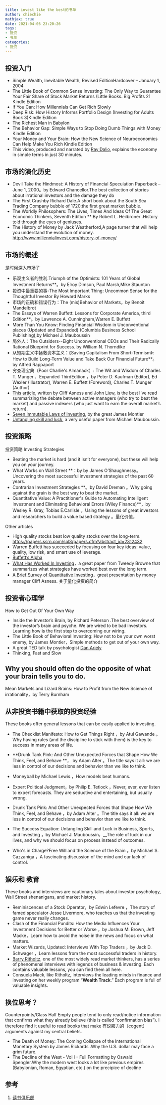 ```yaml
---
title: invest like the best的书单
author: chiechie
mathjax: true
date: 2021-04-05 23:20:26
tags: 
- 投资
- 书单
categories: 
- 投资
---
```




## 投资入门

- Simple Wealth, Inevitable Wealth, Revised EditionHardcover – January 1, 2004
- The Little Book of Common Sense Investing: The Only Way to Guarantee Your Fair Share of Stock Market Returns (Little Books. Big Profits 21 Kindle Edition
- If You Can: How Millennials Can Get Rich Slowly
- Deep Risk: How History Informs Portfolio Design (Investing for Adults Book 3)Kindle Edition
- The Richest Man in Babylon
- The Behavior Gap: Simple Ways to Stop Doing Dumb Things with Money Kindle Edition
- Your Money and Your Brain: How the New Science of Neuroeconomics Can Help Make You Rich Kindle Edition
- This video, produced and narrated by [Ray Dalio](https://www.youtube.com/watch?v=PHe0bXAIuk0), explains the economy
in simple terms in just 30 minutes.


## 市场的演化历史

- Devil Take the Hindmost: A History of Financial Speculation Paperback – June 1, 2000。by Edward Chancellor.The best collection of stories about irrational investors and the damage they do
- The First Crashby Richard Dale.A short book about the South Sea Trading Company bubble of 1720:the first great market bubble.
- The Worldly  Philosophers: The Lives, Times And Ideas Of The Great Economic Thinkers,  Seventh Edition ** By Robert L. Heilbroner .History told through the eyes of geniuses.
- The History of Money by Jack Weatherford,A page turner that will help you understand the evolution of
money. http://www.millennialinvest.com/history-of-money/


## 市场的概述

是时候深入市场了

- 乐观主义者的胜利:Triumph of the Optimists: 101 Years of Global Investment Returns**。by Elroy Dimson, Paul Marsh,Mike Staunton
- 投资中最重要的事-The Most Important Thing: Uncommon Sense for the Thoughtful Investor By Howard Marks
- 市场的正确和错误行为：The (mis)Behavior of Markets，by Benoit Mandelbrot
- The Essays of Warren Buffett: Lessons for Corporate America, third Edition**。by Lawrence A. Cunningham,Warren E. Buffett
- More Than You Know: Finding Financial Wisdom in Unconventional places (Updated and Expanded) (Columbia Business School Publishing),by Michael J. Mauboussin
- 局外人：The Outsiders--Eight Unconventional CEOs and Their Radically Rational Blueprint for Success. by William N. Thorndike
- 从短期主义中拯救资本主义：《Saving Capitalism From Short-Termism》: How to Build Long-Term Value and Take Back Our Financial Future**。by Alfred Rappaport
- 穷查理宝典（Poor Charlie's Almanack）: The Wit and Wisdom of Charles T. Munger ，Expanded ThirdEdition 。by Peter D. Kaufman (Editor), Ed Wexler (Illustrator), Warren E. Buffett (Foreword), Charles T. Munger (Author)
- [This article](http://www.institutionalinvestor.com/Article/3315202/Asset-Management-Equities/The-Great-Divide-over-Market-Efficiency.html), written by Cliff Asness and
John Liew, is the best I’ve read summarizing the debate between active managers (who try to beat the market) and
passive indexers (who just want to earn the overall market’s return).
- [Seven Immutable Laws of Investing](http://enrichwise.com/wp-content/uploads/2015/05/Montier-James-7-Immutable-Laws-of-Investing-1.pdf), by the great James Montier
- [Untangling skill and luck](https://hbr.org/2011/02/untangling-skill-and-luck), a very useful paper from Michael Mauboussin.

## 投资策略

投资策略 Investing Strategies

- Beating the market is hard (and it isn’t for everyone), but these will help you on your journey.
- What Works on Wall Street **：by by James O’Shaughnessy。Uncovering the most successful investment strategies of the past
60 years.
- Contrarian Investment Strategies **。by David Dreman 。Why going against the grain is the best way to beat the market.
- Quantitative Value: A Practitioner's Guide to Automating Intelligent
Investment and Eliminating Behavioral Errors (Wiley Finance)**，by Wesley R. Gray, Tobias E.Carlisle 。Using the lessons of great investors and researchers to build a value based strategy 。量化价值，

Other articles

- High quality stocks beat low quality stocks over the long-term. https://papers.ssrn.com/sol3/papers.cfm?abstract_id=2312432
- Warren Buffett has succeeded by focusing on four key ideas: value, quality, low risk, and smart use of leverage.
- [Buffett’s Alpha](http://docs.lhpedersen.com/BuffettsAlpha.pdf)
- [What Has Worked In Investing](https://valuewalkpremium.com/wp-content/uploads/2013/10/WhatHasWorkedFundVersionWeb.pdf)，a great paper from Tweedy Browne that summarizes what strategies have worked best over the long term.
- [A Brief Survey of Quantitative Investing](https://www.youtube.com/watch?v=FqaP3VTKccE)，great presentation by money manager Cliff Asness. 关于量化投资的简介

## 投资者心理学

How to Get Out Of Your Own Way

- Inside the Investor’s Brain, by Richard Peterson .The best overview of the investor’s brain and psyche. We are wired to be bad investors. Learning how is the first step to overcoming our wiring.
- The Little Book of Behavioral Investing: How not to be your own worst enemy, by James Montier，Simple methods to get out of your own way.
- A great TED talk by psychologist [Dan Ariely](https://www.ted.com/talks/dan_ariely_are_we_in_control_of_our_own_decisions)
- Thinking, Fast and Slow 

##  Why you should often do the opposite of what your brain tells you to do.

Mean Markets and Lizard Brains: How to Profit from the New Science of irrationality，by Terry Burnham 
 
##  从非投资书籍中获取的投资经验

These books offer general lessons that can be easily applied to investing.

- The Checklist Manifesto: How to Get Things Right ，by Atul Gawande 。Why having rules (and the
discipline to stick with them) is the key to success in many areas of life.
- **Drunk Tank Pink: And Other Unexpected Forces that Shape How We Think, Feel, and Behave **， by Adam Alter 。The title says it all: we are less in control of our decisions and behavior than we like to think.

- Moneyball by Michael Lewis ，How models beat humans.
- Expert Political Judgment，by Philip E. Tetlock ，Never, ever, ever listen to expert forecasts. They are seductive and entertaining, but usually wrong.
- Drunk Tank Pink: And Other Unexpected Forces that Shape How We Think, Feel, and Behave ，by Adam Alter 。The title says it all: we are less in control of our decisions and behavior than we like to think.
- The Success Equation: Untangling Skill and Luck in Business, Sports, and Investing ，by Michael J. Mauboussin，__The role of luck in our lives, and why we should focus on process instead of outcomes.
- Who's in Charge?Free Will and the Science of the Brain ，by Michael S. Gazzaniga ，A fascinating discussion of the
mind and our lack of control.

## 娱乐和 教育

These books and interviews are cautionary tales about investor psychology, Wall Street shenanigans, and market history.

- Reminiscences of a Stock Operator，by Edwin Lefevre ，The story of famed speculator Jesse Livermore, who teaches us
that the investing game never really changes.
- Clash of the Financial Pundits: How the Media Influences Your Investment Decisions for Better or Worse ，by Joshua M. Brown, Jeff Macke，Learn how to avoid the noise in the news and focus on what matters.
- Market Wizards, Updated: Interviews With Top Traders ，by Jack D. Schwager ，Learn lessons from the most
successful traders in history.
- [Barry Ritholtz](https://ritholtz.com/), one of the most widely read market thinkers, has a series of phenomenal interviews with  legends of business & investing. Each contains valuable lessons, you can find them all here.
- Consuela Mack, like Ritholtz, interviews the leading minds in finance and investing on her weekly program
“**Wealth Track**.” Each program is full of valuable insights.

## 换位思考？

Counterpoints/Glass Half Empty
people tend to only read/notice information that confirms what they already believe (this is called “confirmation bias”). I therefore find it useful to read books that make 有说服力的（cogent） arguments against my central beliefs.

- The Death of Money: The Coming Collapse  of the International Monetary System by James Rickards .Why the U.S. dollar may face a grim future.
- The Decline of the West - Vol I - Full Formatting by Oswald Spengler.Why the modern west looks a lot like previous empires (Babylonian, Roman, Egyptian, etc.) on the precipice of decline



## 参考
1. [读书俱乐部](https://investorfieldguide.com/bookclub/)